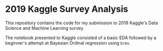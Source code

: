 # 2019 Kaggle Survey Analysis

This repository contains the code for my submission to 2019 Kaggle's Data Science and Machine Learning survey.

The notebook presented to Kaggle consisted of a basic EDA followed by a beginner's attempt at Bayesian Ordinal regression using `brms`.
